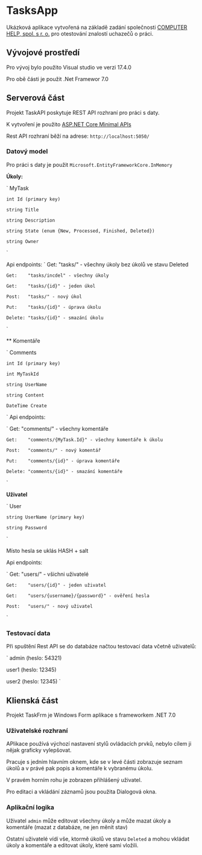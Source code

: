 # TasksApp

Ukázková aplikace vytvořená na základě zadání společnosti [COMPUTER HELP, spol. s r. o.](https://www.computerhelp.cz/) pro otestování znalostí uchazečů o práci.

## Vývojové prostředí

Pro vývoj bylo použito Visual studio ve verzi 17.4.0

Pro obě části je použit .Net Framewor 7.0

## Serverová část

Projekt TaskAPI poskytuje REST API rozhraní pro práci s daty. 

K vytvoření je použito [ASP.NET Core Minimal APIs](https://learn.microsoft.com/en-us/aspnet/core/fundamentals/minimal-apis?view=aspnetcore-7.0)

Rest API rozhraní běží na adrese: `http://localhost:5050/`

### Datový model

Pro práci s daty je použit `Microsoft.EntityFrameworkCore.InMemory` 

**Úkoly:**

`
MyTask	

	int Id (primary key)

	string Title

	string Description

	string State (enum {New, Processed, Finished, Deleted})

	string Owner
`

Api endpoints:
`
	Get:	"tasks/" - všechny úkoly bez úkolů ve stavu Deleted	

	Get:	"tasks/incdel" - všechny úkoly

	Get:	"tasks/{id}" - jeden úkol

	Post:	"tasks/" - nový úkol

	Put:	"tasks/{id}" - úprava úkolu 

	Delete:	"tasks/{id}" - smazání úkolu
`

** Komentáře

`
Comments

    int Id (primary key)

    int MyTaskId

    string UserName

    string Content

    DateTime Create
`
Api endpoints:

`
	Get:	"comments/" - všechny komentáře	

	Get:	"comments/{MyTask.Id}" - všechny komentáře k úkolu

	Post:	"comments/" - nový komentář

	Put:	"comments/{id}" - úprava komentáře 

	Delete:	"comments/{id}" - smazání komentáře
`

**Uživatel**

`
User

	string UserName (primary key)

	string Password
`

Místo hesla se uklás HASH + salt

Api endpoints:

`
	Get:	"users/" - všichni uživatelé	

	Get:	"users/{id}" - jeden uživatel

	Get:	"users/{username}/{password}" - ověření hesla

	Post:	"users/" - nový uživatel
`

### Testovací data

Při spuštění Rest API se do databáze načtou testovací data včetně uživatelů:

`
admin (heslo: 54321)

user1 (heslo: 12345)

user2 (heslo: 12345)
`


## Klienská část

Projekt TaskFrm je Windows Form aplikace s frameworkem .NET 7.0

### Uživatelské rozhraní

APlikace používá výchozí nastavení stylů ovládacích prvků, nebylo cílem ji nějak graficky vylepšovat.

Pracuje s jedním hlavním oknem, kde se v levé části zobrazuje seznam úkolů a v právé pak popis a komentáře k vybranému úkolu.

V pravém horním rohu je zobrazen přihlášený uživatel.

Pro editaci a vkládání záznamů jsou použita Dialogová okna.

### Aplikační logika

Uživatel `admin` může editovat všechny úkoly a může mazat úkoly a komentáře (mazat z databáze, ne jen měnit stav)

Ostatní uživatelé vídí vše, ktormě úkolů ve stavu `Deleted` a mohou vkládat úkoly a komentáře a editovat úkoly, které sami vložili.



